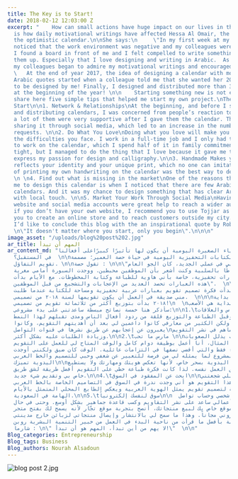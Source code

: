 ```yaml
---
title: The Key is to Start!
date: 2018-02-12 12:03:00 Z
excerpt: "    How can small actions have huge impact on our lives in the future? This
  is how daily motivational writings have affected Hessa Al Omair, the designer of
  the optimistic calendar.\n\nShe says:\n     \"In my first week at my new job, I
  noticed that the work environment was negative and my colleagues were frustrated.
  I found a board in front of me and I felt compelled to write something to cheer
  them up. Especially that I love designing and writing in Arabic.  As the days passed,
  my colleagues began to admire my motivational writings and encouraged me to continue”.\n\n
  \   At the end of year 2017, the idea of designing a calendar with motivational
  Arabic quotes started when a colleague told me that she wanted her 2018 calendar
  to be designed by me! Finally, I designed and distributed more than 300 calendars
  at the beginning of the year! \n\n    Starting something new is not easy, so I will
  share here five simple tips that helped me start my own project.\nThe 5 Tips to
  Start\n\n1. Network & Relationships\nAt the beginning, and before I started printing
  and distributing calendars, I was concerned from people’s reaction to my work, but
  a lot of them were very supportive after I gave them the calendar. They even started
  sharing it through social media, which led to an increase in the number of orders’
  requests. \n\n2. Do What You Love\nDoing what you love will make you work despite
  the difficulties you face. I work in a full-time job and I only had the evenings
  to work on the calendar, which I spend half of it in family commitments. Time was
  tight, but I managed to do the thing that I love because it gave me the chance to
  express my passion for design and calligraphy.\n\n3. Handmade Makes you unique\nHandmade
  reflects your identity and your unique print, which no one can imitate. So the idea
  of printing my own handwriting on the calendar was the best way to design new calendars.
  \n \n4. Find out what is missing in the market\nOne of the reasons that encouraged
  me to design this calendar is when I noticed that there are few Arabic designed
  calendars. And it was my chance to design something that has clear Arabic identity
  with local touch. \n\n5. Market Your Work Through Social Media\nHaving my personal
  website and social media accounts were great help to reach a wider audience. Even
  if you don’t have your own website, I recommend you to use Tojjar as it allowed
  you to create an online store and to reach customers outside my city.\n\nFinally,
  I’d like to conclude this blog with the an inspirational quote by Robin Sharma;
  \n\"It doesn't matter where you start, only you begin\".\n\n\n"
image_asset: "/uploads/blog%20post%202.jpg"
ar_title: المهم أن تبدأ
ar_content_md: "كيف للأشياء الصغيرة اليومية أن يكون لها تأثيرًا كبيرًاعلى أفعالنا
  في المستقبل؟  \n\nهذا ما فعلته الكتابات التحفيزية اليومية في حياة حصة العمير؛ مصممة
  تقويم التفاؤل. \n\nتقول حصة : \n\n\"في أول أسبوع لي في عملي الجديد، كان الجو العام
  من حولي محاطًا بالسلبية وكنت أشعر بأن الموظفين محبطين. ووجدت السبورة أمامي مغرية
  لكتابة عبارات تحفيزية، خاصة بأني هاوية للطباعة وكتابة المخطوطات. مع الأيام بدأت
  هذه العبارات تحصد العديد من الإعجابات والتشجيع من قبل الموظفين\".  \n\nعلى نهاية
  سنة ٢٠١٧، بدأت فكرة تصميم تقويم بعبارات عربية تحفيزية ومساحة للكتابة عندما طلبت
  مني صديقة في العمل أن يكون تقويمها لسنة ٢٠١٨ من تصميمي.  \n\n\nوأخيراً في بداية
  ٢٠١٨ بدأت بتوزيع أكثر من ثلاثمائة تقويم من تصميمي!\n  \nولأن البداية هي الأصعب،
  سأذكر هنا خمسة نصائح مبسطة ساعدتني على بدء مشروعي:\n\n1.\tشبكة الناس والعلاقات\n\nكنت
  في بداية الأمر وقبل الطباعة والتوزيع قلقة من ردود أفعال الناس ومدى تقبلهم لهذا النمط
  من المطبوعات، ولكن الكثير من معارفي كانوا داعمين لي بعد أن أهديتهم التقويم، وكانوا
  يعبرون عن إعجابهم عن طريق نشرها في قنوات التواصل\nالاجتماعي مما ساهم في نشر التقويم
  وزيادة الطلبات عليه بشكل أكثر.\n\n2.\tمارس ما تحب \n\nممارسة ما تحب يذلل الصعوبات
  أمامك. فعلى سبيل المثال، أنا أعمل بوظيفة دوام كامل والوقت المتاح لي للعمل على التقويم
  كان فترة المساء فقط والتي أقضي نصفها في التزامات عائلية. الوقت كان ضيق ولكنني أوجدت
  وقتًا لهذا المشروع لما يمثله لي من فرصة للتعبير عن شغفي وحبي للتصميم والخط العربي.\n\n3.\tالصناعة
  اليدوية تميزك\n\nتمتاز الصناعة اليدوية بسحر خاص، لأنها تعكس هويتك ومهارتك ولا يستطيع
  أي شخص تطبيق العمل نفسه. لذا كانت فكرة طباعة خطي على التقويم أفضل طريقة لشق طريق
  خاص بي وتقديم شيء جديد.\n\n4.\tابحث عن المفقود في السوق\n\nمن الأسباب اللي شجعتني
  على تصميم هذا التقويم هو أني وجدت ندرة في السوق في التصاميم الخاصة بالخط العربي.
  ووجدتها فرصة لتصميم تقويم يمثل الهوية العربية ويعكس الطابع المحلي المتمثل بالأيام
  الهامة في السعودية.\n\n5.\tسوق لنفسك إلكترونياً\n\n  وجود موقع شخصي وحساب تواصل
  اجتماعي لعرض أعمالي ساعد على نشر التقاويم وكسب قاعدة جماهير بشكل أوسع. وحتى في حال
  عدم وجود موقع خاص بك لبيع منتجاتك، أنصح بتجربة موقع تجّار لأنه يسمح لك بفتح متجر
  إلكتروني مجاناً. وهذا ما سمح لي بالانتشار وإيصال منتجاتي لزبائن خارج مدينتي.\n\nأخيرا
  أختم المدونة بأفضل ما قرأت من ناحية البدء في العمل من خبير التنمية البشرية روبن
  شارما : \n\" لا يهم من أين تبدأ، المهم هو أن تبدأ!\"  \n\n"
Blog_categories: Entrepreneurship
Blog_tags: Business
Blog_authors: Nourah Alsadoun
---
```


![blog post 2.jpg](/uploads/blog%20post%202.jpg)